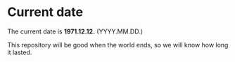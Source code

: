# Current date

The current date is **1971.12.12.** (YYYY.MM.DD.)

This repository will be good when the world ends, so we will know how long it lasted.